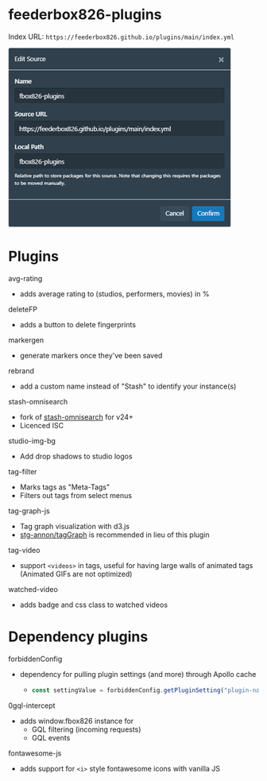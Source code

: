 # feederbox826-plugins

Index URL: `https://feederbox826.github.io/plugins/main/index.yml`

![Adding repository](docs/add-plugins.png)

# Plugins
avg-rating
- adds average rating to (studios, performers, movies) in %

deleteFP
- adds a button to delete fingerprints

markergen
- generate markers once they've been saved

rebrand
- add a custom name instead of "Stash" to identify your instance(s)

stash-omnisearch
- fork of [stash-omnisearch](https://github.com/hozaywut/stash-omnisearch) for v24+
- Licenced ISC

studio-img-bg
- Add drop shadows to studio logos

tag-filter
- Marks tags as "Meta-Tags"
- Filters out tags from select menus

tag-graph-js
- Tag graph visualization with d3.js
- [stg-annon/tagGraph](https://github.com/stg-annon/StashScripts/tree/main/plugins/tagGraph) is recommended in lieu of this plugin

tag-video
- support `<videos>` in tags, useful for having large walls of animated tags (Animated GIFs are not optimized)

watched-video
- adds badge and css class to watched videos

# Dependency plugins
forbiddenConfig
- dependency for pulling plugin settings (and more) through Apollo cache
  - ```js
    const settingValue = forbiddenConfig.getPluginSetting("plugin-name", "setting-name", "fallback")
    ```

0gql-intercept
- adds window.fbox826 instance for
  - GQL filtering (incoming requests)
  - GQL events

fontawesome-js
- adds support for `<i>` style fontawesome icons with vanilla JS